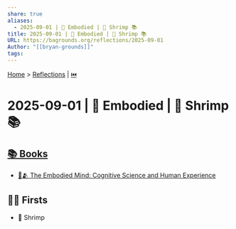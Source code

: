 ```yaml
---
share: true
aliases:
  - 2025-09-01 | 🧠 Embodied | 🍤 Shrimp 📚
title: 2025-09-01 | 🧠 Embodied | 🍤 Shrimp 📚
URL: https://bagrounds.org/reflections/2025-09-01
Author: "[[bryan-grounds]]"
tags:
---
```

[Home](../index.md) > [Reflections](./index.md) | [⏮️](./2025-08-31.md)  
# 2025-09-01 | 🧠 Embodied | 🍤 Shrimp 📚  
## [📚 Books](../books/index.md)  
- [🧠🫂 The Embodied Mind: Cognitive Science and Human Experience](../books/the-embodied-mind-cognitive-science-and-human-experience.md)  
  
## 👶🏼 Firsts  
- 🍤 Shrimp